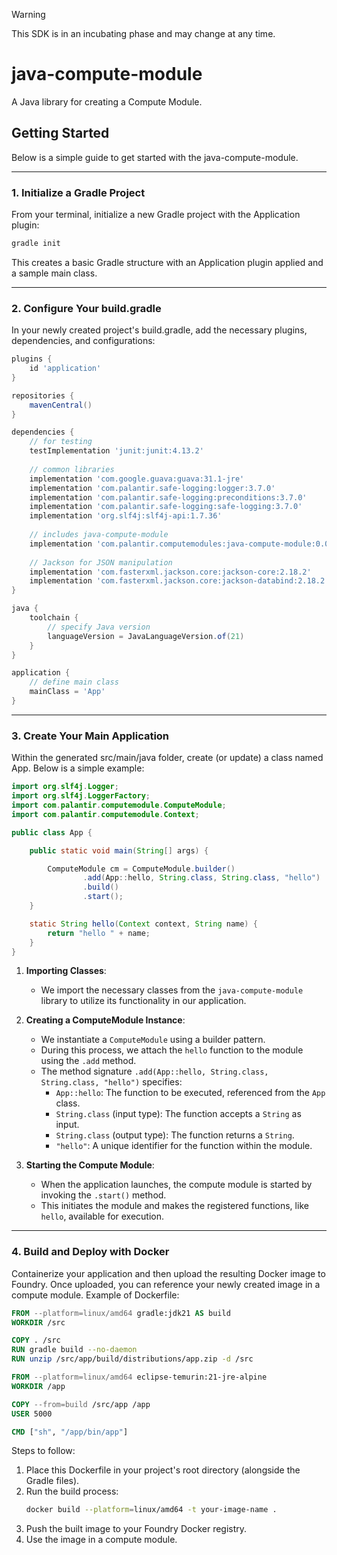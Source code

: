 > [!WARNING]
> This SDK is in an incubating phase and may change at any time.

# java-compute-module

A Java library for creating a Compute Module.

## Getting Started

Below is a simple guide to get started with the java-compute-module.

---

### 1. Initialize a Gradle Project

From your terminal, initialize a new Gradle project with the Application plugin:

```bash
gradle init
```

This creates a basic Gradle structure with an Application plugin applied and a sample main class.

---

### 2. Configure Your build.gradle

In your newly created project's build.gradle, add the necessary plugins, dependencies, and configurations:

```groovy
plugins {
    id 'application'
}

repositories {
    mavenCentral()
}

dependencies {
    // for testing
    testImplementation 'junit:junit:4.13.2'
    
    // common libraries
    implementation 'com.google.guava:guava:31.1-jre'
    implementation 'com.palantir.safe-logging:logger:3.7.0'
    implementation 'com.palantir.safe-logging:preconditions:3.7.0'
    implementation 'com.palantir.safe-logging:safe-logging:3.7.0'
    implementation 'org.slf4j:slf4j-api:1.7.36'
    
    // includes java-compute-module
    implementation 'com.palantir.computemodules:java-compute-module:0.0.0'
    
    // Jackson for JSON manipulation
    implementation 'com.fasterxml.jackson.core:jackson-core:2.18.2'
    implementation 'com.fasterxml.jackson.core:jackson-databind:2.18.2'
}

java {
    toolchain {
        // specify Java version
        languageVersion = JavaLanguageVersion.of(21)
    }
}

application {
    // define main class
    mainClass = 'App'
}
```

---

### 3. Create Your Main Application

Within the generated src/main/java folder, create (or update) a class named App. Below is a simple example:

```java
import org.slf4j.Logger;
import org.slf4j.LoggerFactory;
import com.palantir.computemodule.ComputeModule;
import com.palantir.computemodule.Context;

public class App {

    public static void main(String[] args) {

        ComputeModule cm = ComputeModule.builder()
                .add(App::hello, String.class, String.class, "hello")
                .build()
                .start();
    }

    static String hello(Context context, String name) {
        return "hello " + name;
    }
}
```

1. **Importing Classes**:
   - We import the necessary classes from the `java-compute-module` library to utilize its functionality in our application.

2. **Creating a ComputeModule Instance**:
   - We instantiate a `ComputeModule` using a builder pattern.
   - During this process, we attach the `hello` function to the module using the `.add` method.
   - The method signature `.add(App::hello, String.class, String.class, "hello")` specifies:
      - `App::hello`: The function to be executed, referenced from the `App` class.
      - `String.class` (input type): The function accepts a `String` as input.
      - `String.class` (output type): The function returns a `String`.
      - `"hello"`: A unique identifier for the function within the module.

3. **Starting the Compute Module**:
   - When the application launches, the compute module is started by invoking the `.start()` method.
   - This initiates the module and makes the registered functions, like `hello`, available for execution.
---

### 4. Build and Deploy with Docker

Containerize your application and then upload the resulting Docker image to Foundry. Once uploaded, you can reference your newly created image in a compute module. Example of Dockerfile:

```dockerfile
FROM --platform=linux/amd64 gradle:jdk21 AS build
WORKDIR /src

COPY . /src
RUN gradle build --no-daemon
RUN unzip /src/app/build/distributions/app.zip -d /src

FROM --platform=linux/amd64 eclipse-temurin:21-jre-alpine
WORKDIR /app

COPY --from=build /src/app /app
USER 5000

CMD ["sh", "/app/bin/app"]
```

Steps to follow:
1. Place this Dockerfile in your project's root directory (alongside the Gradle files).
2. Run the build process:
   ```bash
   docker build --platform=linux/amd64 -t your-image-name .
   ```
3. Push the built image to your Foundry Docker registry.
4. Use the image in a compute module. 